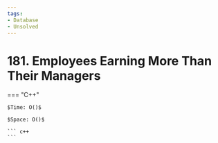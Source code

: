 ```yaml
---
tags:
- Database
- Unsolved
---
```



# 181. Employees Earning More Than Their Managers

=== "C++"

    $Time: O()$

    $Space: O()$

    ``` c++
    ```